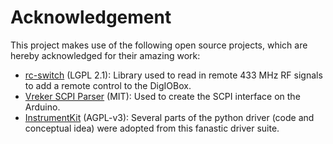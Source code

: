 # Acknowledgement

This project makes use of the following open source projects,
which are hereby acknowledged for their amazing work:

- [rc-switch](https://github.com/sui77/rc-switch) (LGPL 2.1): Library used to read in remote 433 MHz RF signals
  to add a remote control to the DigIOBox.
- [Vreker SCPI Parser](https://github.com/Vrekrer/Vrekrer_scpi_parser) (MIT):
  Used to create the SCPI interface on the Arduino.
- [InstrumentKit](https://github.com/Galvant/InstrumentKit) (AGPL-v3):
  Several parts of the python driver (code and conceptual idea)
  were adopted from this fanastic driver suite.

